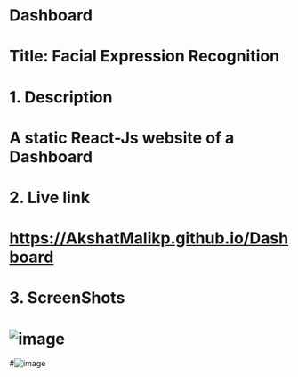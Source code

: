 # Dashboard
# Title: Facial Expression Recognition
# 1. Description
# A static React-Js website of a Dashboard
# 2. Live link
# https://AkshatMalikp.github.io/Dashboard
# 3. ScreenShots
# ![image](https://user-images.githubusercontent.com/66847858/208210006-51d936cc-2e43-488a-b7a1-e0306560ec83.png)
#![image](https://user-images.githubusercontent.com/66847858/208210102-9fdfb27a-d327-4085-a058-23f12928228c.png)
